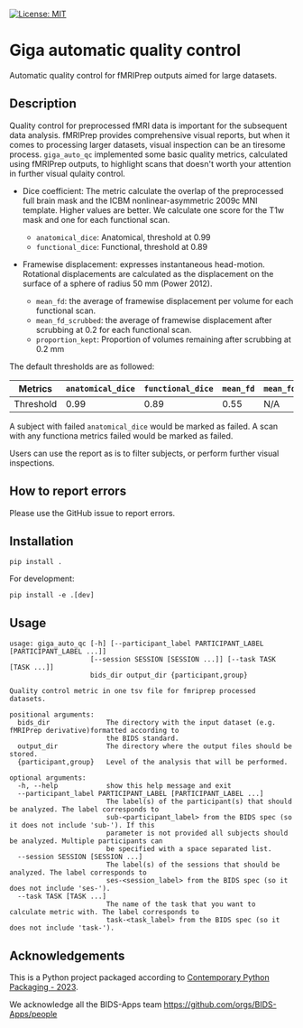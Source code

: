  [![License: MIT](https://img.shields.io/badge/License-MIT-yellow.svg)](https://opensource.org/licenses/MIT)
# Giga automatic quality control

Automatic quality control for fMRIPrep outputs aimed for large datasets.

## Description

Quality control for preprocessed fMRI data is important for the subsequent data analysis.
fMRIPrep provides comprehensive visual reports, but when it comes to processing larger datasets,
visual inspection can be an tiresome process. `giga_auto_qc` implemented some basic quality
metrics, calculated using fMRIPrep outputs, to highlight scans that doesn't worth your attention in
further visual qulaity control.

- Dice coefficient: The metric calculate the overlap of the preprocessed full brain mask and the ICBM
nonlinear-asymmetric 2009c MNI template. Higher values are better. We calculate one score for the T1w
mask and one for each functional scan.
    - `anatomical_dice`: Anatomical, threshold at 0.99
    - `functional_dice`: Functional, threshold at 0.89

- Framewise displacement: expresses instantaneous head-motion. Rotational displacements are calculated
as the displacement on the surface of a sphere of radius 50 mm (Power 2012).
    - `mean_fd`: the average of framewise displacement per volume for each functional scan.
    - `mean_fd_scrubbed`: the average of framewise displacement after scrubbing at 0.2 for each functional scan.
    - `proportion_kept`: Proportion of volumes remaining after scrubbing at 0.2 mm

The default thresholds are as followed:

| Metrics   | `anatomical_dice` | `functional_dice` | `mean_fd` | `mean_fd_scrubbed` | `proportion_kept` |
|-----------|-------------------|-------------------|-----------|--------------------|-------------------|
| Threshold | 0.99              | 0.89              | 0.55      | N/A                | 0.5               |

A subject with failed `anatomical_dice` would be marked as failed.
A scan with any functiona metrics failed would be marked as failed.

Users can use the report as is to filter subjects, or perform further visual inspections.

## How to report errors

Please use the GitHub issue to report errors.

## Installation

```
pip install .
```

For development:
```
pip install -e .[dev]
```

## Usage

```
usage: giga_auto_qc [-h] [--participant_label PARTICIPANT_LABEL [PARTICIPANT_LABEL ...]]
                    [--session SESSION [SESSION ...]] [--task TASK [TASK ...]]
                    bids_dir output_dir {participant,group}

Quality control metric in one tsv file for fmriprep processed datasets.

positional arguments:
  bids_dir              The directory with the input dataset (e.g. fMRIPrep derivative)formatted according to
                        the BIDS standard.
  output_dir            The directory where the output files should be stored.
  {participant,group}   Level of the analysis that will be performed.

optional arguments:
  -h, --help            show this help message and exit
  --participant_label PARTICIPANT_LABEL [PARTICIPANT_LABEL ...]
                        The label(s) of the participant(s) that should be analyzed. The label corresponds to
                        sub-<participant_label> from the BIDS spec (so it does not include 'sub-'). If this
                        parameter is not provided all subjects should be analyzed. Multiple participants can
                        be specified with a space separated list.
  --session SESSION [SESSION ...]
                        The label(s) of the sessions that should be analyzed. The label corresponds to
                        ses-<session_label> from the BIDS spec (so it does not include 'ses-').
  --task TASK [TASK ...]
                        The name of the task that you want to calculate metric with. The label corresponds to
                        task-<task_label> from the BIDS spec (so it does not include 'task-').

```

## Acknowledgements

This is a Python project packaged according to [Contemporary Python Packaging - 2023][].

We acknowledge all the BIDS-Apps team
https://github.com/orgs/BIDS-Apps/people

[Contemporary Python Packaging - 2023]: https://effigies.gitlab.io/posts/python-packaging-2023/
